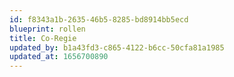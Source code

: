 ```yaml
---
id: f8343a1b-2635-46b5-8285-bd8914bb5ecd
blueprint: rollen
title: Co-Regie
updated_by: b1a43fd3-c865-4122-b6cc-50cfa81a1985
updated_at: 1656700890
---
```

